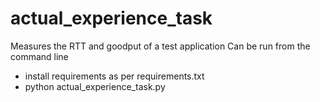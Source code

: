# actual_experience_task
Measures the RTT and goodput of a test application
Can be run from the command line
 * install requirements as per requirements.txt
 * python actual_experience_task.py
